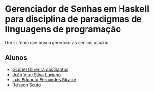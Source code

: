 # Gerenciador de Senhas em Haskell para disciplina de paradigmas de linguagens de programação

Um sistema que busca gerenciar as senhas usuário.

## Alunos

- [Gabriel Oliverira dos Santos]()
- [João Vitor Silva Luciano]()
- [Luis Eduardo Fernandes Ricarte]()
- [Raisson Souto]()
